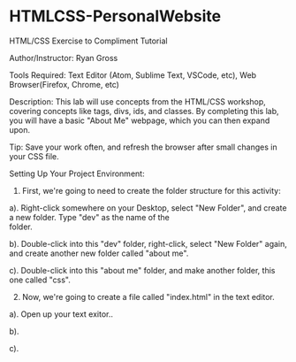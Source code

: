 # HTMLCSS-PersonalWebsite

HTML/CSS Exercise to Compliment Tutorial

Author/Instructor: Ryan Gross

Tools Required: Text Editor (Atom, Sublime Text, VSCode, etc), Web Browser(Firefox, Chrome, etc)

Description: This lab will use concepts from the HTML/CSS workshop, covering concepts like tags, divs, ids, and classes. By completing this lab, you will have a basic "About Me" webpage, which you can then expand upon.

Tip: Save your work often, and refresh the browser after small changes in your CSS file.


Setting Up Your Project Environment:

1. First, we're going to need to create the folder structure for this activity:

  a). Right-click somewhere on your Desktop, select "New Folder", and create a new folder. Type "dev" as the name of the       
  folder.
  
  b). Double-click into this "dev" folder, right-click, select "New Folder" again, and create another new folder called 
  "about me". 

  c). Double-click into this "about me" folder, and make another folder, this one called "css".
  
  
2. Now, we're going to create a file called "index.html" in the text editor.

  a). Open up your text exitor..
  
  b).
  
  c).




